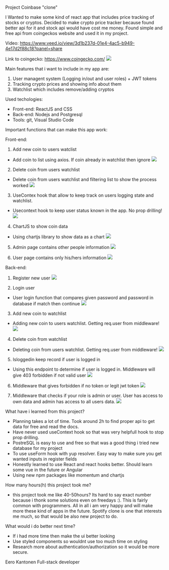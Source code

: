 Project Coinbase "clone"

I Wanted to make some kind of react app that includes price tracking of stocks or cryptos.
Decided to make crypto price tracker because found better api for it and stock api would have cost me money.
Found simple and free api from coingeckos website and used it in my project.

Video: https://www.veed.io/view/3d1b237d-01e4-4ac5-b949-4e17d2f88c18?panel=share

Link to coingecko: https://www.coingecko.com/
![](https://github.com/Eero556/Crypto-Tracker/blob/main/Doku/Images/project-coinbase1.PNG)

Main features that i want to include in my app are:
1. User managent system (Logging in/out and user roles) + JWT tokens
2. Tracking crypto prices and showing info about them
3. Watchlist which includes remove/adding cryptos


Used techologies:
- Front-end: ReactJS and CSS
- Back-end: Nodejs and Postgresql
- Tools: git, Visual Studio Code


Important functions that can make this app work:

Front-end:

1. Add new coin to users watclist
- Add coin to list using axios. If coin already in watchlist then ignore
![](https://github.com/Eero556/Crypto-Tracker/blob/main/Doku/Images/addcoin-project2.PNG)

2. Delete coin from users watchlist
- Delete coin from users watchlist and filtering list to show the process worked
![](https://github.com/Eero556/Crypto-Tracker/blob/main/Doku/Images/deletecoin-project.PNG)

3. UseContex hook that allow to keep track on users logging state and watchlist.
- Usecontext hook to keep user status known in the app. No prop drilling!
![](https://github.com/Eero556/Crypto-Tracker/blob/main/Doku/Images/usercontexproject.PNG)

4. ChartJS to show coin data
- Using chartjs library to show data as a chart
![](https://github.com/Eero556/Crypto-Tracker/blob/main/Doku/Images/chartjsproject.PNG)

5. Admin page contains other people information
![](https://github.com/Eero556/Crypto-Tracker/blob/main/Doku/Images/admin.PNG)

6. User page contains only his/hers information
![](https://github.com/Eero556/Crypto-Tracker/blob/main/Doku/Images/user.PNG)


Back-end:

1. Register new user
![](https://github.com/Eero556/Crypto-Tracker/blob/main/Doku/Images/backendRegisterproject.PNG)

2. Login user
- User login function that compares given password and password in database if match then continue
![](https://github.com/Eero556/Crypto-Tracker/blob/main/Doku/Images/backendprojectlogin.PNG)

3. Add new coin to watchlist
- Adding new coin to users watchlist. Getting req.user from middleware!
![](https://github.com/Eero556/Crypto-Tracker/blob/main/Doku/Images/backendAddproject.PNG)

4. Delete coin from watchlist
- Deleting coin from users watchlist. Getting req.user from middleware!
![](https://github.com/Eero556/Crypto-Tracker/blob/main/Doku/Images/Deletebackendproject.PNG)

5. Isloggedin keep record if user is logged in
- Using this endpoint to determine if user is logged in. Middleware will give 403 forbidden if not valid user
![](Crypto/Doku/Images/userupdateproject.PNG)

6. Middleware that gives forbidden if no token or legit jwt token
![](https://github.com/Eero556/Crypto-Tracker/blob/main/Doku/Images/middlewareproject.PNG)

7. Middleware that checks if your role is admin or user. User has access to own data and admin has access to all users data.
![](https://github.com/Eero556/Crypto-Tracker/blob/main/Doku/Images/middlewarerole.PNG)

What have i learned from this project?

- Planning takes a lot of time. Took around 2h to find proper api to get data for free and read the docs.
- Have never used useContext hook so that was very helpfull hook to stop prop drilling.
- PostreSQL is easy to use and free so that was a good thing i tried new database for my project
- To use useForm hook with yup resolver. Easy way to make sure you get wanted inputs in register fields
- Honestly learned to use React and react hooks better. Should learn some vue in the future or Angular
- Using new npm packages like momentum and chartjs


How many hours(h) this project took me?
- this project took me like 40-50hours? Its hard to say exact number because i thonk some solutions even on freedays :). This is fairly common with programmers. All in all i am very happy and will make more these kind of apps in the future. Spotify clone is one that interests me much, so that would be also new project to do.


What would i do better next time?

- If i had more time then make the ui better looking
- Use styled components so wouldnt use too much time on styling
- Research more about authentication/authorization so it would be more secure. 

Eero Kantonen Full-stack developer












